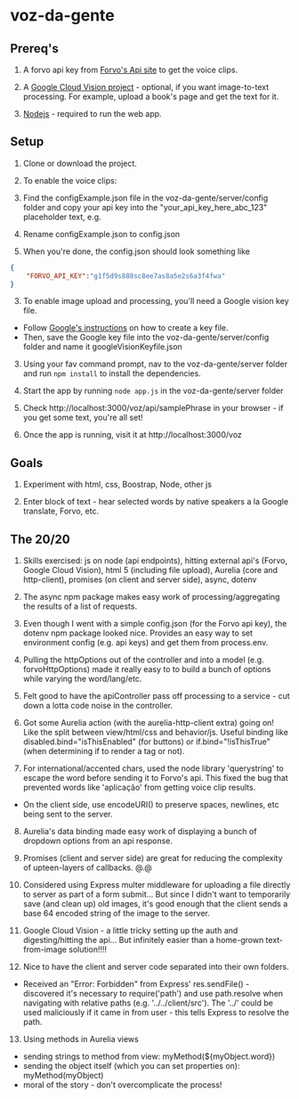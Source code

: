 ﻿# voz-da-gente

## Prereq's

1. A forvo api key from [Forvo's Api site](http://api.forvo.com/) to get the voice clips. 

2. A [Google Cloud Vision project](https://cloud.google.com/vision/docs/quickstart#set_up_your_project) - optional, if you want image-to-text processing. For example, upload a book's page and get the text for it.

3. [Nodejs](https://nodejs.org/en/) - required to run the web app.

## Setup
1. Clone or download the project.

2. To enable the voice clips:
  1. Find the configExample.json file in the voz-da-gente/server/config folder and copy your api key into the "your_api_key_here_abc_123" placeholder text, e.g. 
  2. Rename configExample.json to config.json 
  3. When you're done, the config.json should look something like 
 ```json
 {
     "FORVO_API_KEY":"g1f5d9s888sc8ee7as8a5e2s6a3f4fwa"
 }
 ``` 
3. To enable image upload and processing, you'll need a Google vision key file.
  * Follow [Google's instructions](https://cloud.google.com/vision/docs/common/auth#set_up_a_service_account) on how to create a key file. 
  * Then, save the Google key file into the voz-da-gente/server/config folder and name it googleVisionKeyfile.json

3. Using your fav command prompt, nav to the voz-da-gente/server folder and run `npm install` to install the dependencies.

4. Start the app by running `node app.js` in the voz-da-gente/server folder

5. Check http://localhost:3000/voz/api/samplePhrase in your browser - if you get some text, you're all set!

6. Once the app is running, visit it at http://localhost:3000/voz 

## Goals

1. Experiment with html, css, Boostrap, Node, other js

2. Enter block of text - hear selected words by native speakers a la Google translate, Forvo, etc.

## The 20/20
1. Skills exercised: js on node (api endpoints), hitting external api's (Forvo, Google Cloud Vision), html 5 (including file upload), Aurelia (core and http-client), promises (on client and server side), async, dotenv

2. The async npm package makes easy work of processing/aggregating the results of a list of requests.

3. Even though I went with a simple config.json (for the Forvo api key), the dotenv npm package looked nice. Provides an easy way to set environment config (e.g. api keys) and get them from process.env.

4. Pulling the httpOptions out of the controller and into a model (e.g. forvoHttpOptions) made it really easy to to build a bunch of options while varying the word/lang/etc.

5. Felt good to have the apiController pass off processing to a service - cut down a lotta code noise in the controller.

6. Got some Aurelia action (with the aurelia-http-client extra) going on! Like the split between view/html/css and behavior/js. Useful binding like disabled.bind="isThisEnabled" (for buttons) or if.bind="!isThisTrue" (when determining if to render a tag or not).

7. For international/accented chars, used the node library 'querystring' to escape the word before sending it to Forvo's api. This fixed the bug that prevented words like 'aplicação' from getting voice clip results. 
  * On the client side, use encodeURI() to preserve spaces, newlines, etc being sent to the server.

8. Aurelia's data binding made easy work of displaying a bunch of dropdown options from an api response.

9. Promises (client and server side) are great for reducing the complexity of upteen-layers of callbacks. @.@

10. Considered using Express multer middleware for uploading a file directly to server as part of a form submit... But since I didn't want to temporarily save (and clean up) old images, it's good enough that the client sends a base 64 encoded string of the image to the server.

11. Google Cloud Vision - a little tricky setting up the auth and digesting/hitting the api... But infinitely easier than a home-grown text-from-image solution!!!! 

12. Nice to have the client and server code separated into their own folders. 
  * Received an "Error: Forbidden" from Express' res.sendFile() - discovered it's necessary to require('path') and use path.resolve when navigating with relative paths (e.g. '../../client/src'). The '../' could be used maliciously if it came in from user - this tells Express to resolve the path.

13. Using methods in Aurelia views
  * sending strings to method from view: myMethod(${myObject.word})
  * sending the object itself (which you can set properties on): myMethod(myObject)
  * moral of the story - don't overcomplicate the process!
